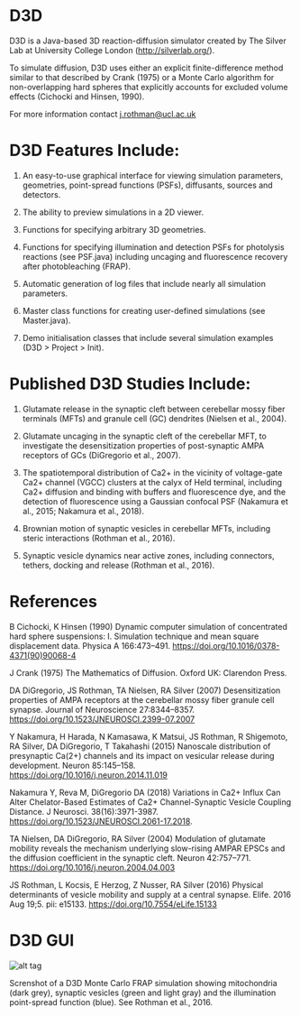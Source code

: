 # D3D
D3D is a Java-based 3D reaction-diffusion simulator created by The Silver Lab at University College London (http://silverlab.org/).

To simulate diffusion, D3D uses either an explicit finite-difference method similar to that described by Crank (1975) or a Monte Carlo algorithm for non-overlapping hard spheres that explicitly accounts for excluded volume effects (Cichocki and Hinsen, 1990).

For more information contact j.rothman@ucl.ac.uk

# D3D Features Include:
1. An easy-to-use graphical interface for viewing simulation parameters, geometries, point-spread functions (PSFs), diffusants, sources and detectors.

2. The ability to preview simulations in a 2D viewer.

3. Functions for specifying arbitrary 3D geometries.

4. Functions for specifying illumination and detection PSFs for photolysis reactions (see PSF.java) including uncaging and fluorescence recovery after photobleaching (FRAP).

5. Automatic generation of log files that include nearly all simulation parameters.

6. Master class functions for creating user-defined simulations (see Master.java).

7. Demo initialisation classes that include several simulation examples (D3D > Project > Init).

# Published D3D Studies Include:
1. Glutamate release in the synaptic cleft between cerebellar mossy fiber terminals (MFTs) and granule cell (GC) dendrites (Nielsen et al., 2004).

2. Glutamate uncaging in the synaptic cleft of the cerebellar MFT, to investigate the desensitization properties of post-synaptic AMPA receptors of GCs (DiGregorio et al., 2007).

3. The spatiotemporal distribution of Ca2+ in the vicinity of voltage-gate Ca2+ channel (VGCC) clusters at the calyx of Held terminal, including Ca2+ diffusion and binding with buffers and fluorescence dye, and the detection of fluorescence using a Gaussian confocal PSF (Nakamura et al., 2015; Nakamura et al., 2018).

4. Brownian motion of synaptic vesicles in cerebellar MFTs, including steric interactions (Rothman et al., 2016).

5. Synaptic vesicle dynamics near active zones, including connectors, tethers, docking and release (Rothman et al., 2016).

# References
B Cichocki, K Hinsen (1990) Dynamic computer simulation of concentrated hard sphere suspensions: I. Simulation technique and mean square displacement data. Physica A 166:473–491. https://doi.org/10.1016/0378-4371(90)90068-4

J Crank (1975) The Mathematics of Diffusion. Oxford UK: Clarendon Press.

DA DiGregorio, JS Rothman, TA Nielsen, RA Silver (2007) Desensitization properties of AMPA receptors at the cerebellar mossy fiber granule cell synapse. Journal of Neuroscience 27:8344–8357. https://doi.org/10.1523/JNEUROSCI.2399-07.2007

Y Nakamura, H Harada, N Kamasawa, K Matsui, JS Rothman, R Shigemoto, RA Silver, DA DiGregorio, T Takahashi (2015) Nanoscale distribution of presynaptic Ca(2+) channels and its impact on vesicular release during development. Neuron 85:145–158. https://doi.org/10.1016/j.neuron.2014.11.019

Nakamura Y, Reva M, DiGregorio DA (2018) Variations in Ca2+ Influx Can Alter Chelator-Based Estimates of Ca2+ Channel-Synaptic Vesicle Coupling Distance. J Neurosci. 38(16):3971-3987. https://doi.org/10.1523/JNEUROSCI.2061-17.2018.

TA Nielsen, DA DiGregorio, RA Silver (2004) Modulation of glutamate mobility reveals the mechanism underlying slow-rising AMPAR EPSCs and the diffusion coefficient in the synaptic cleft. Neuron 42:757–771. https://doi.org/10.1016/j.neuron.2004.04.003

JS Rothman, L Kocsis, E Herzog, Z Nusser, RA Silver (2016) Physical determinants of vesicle mobility and supply at a central synapse. Elife. 2016 Aug 19;5. pii: e15133. https://doi.org/10.7554/eLife.15133
# D3D GUI
![alt tag](http://ucl.ac.uk/silverlab/images/D3D_MonteCarlo_FRAP.png)

Screnshot of a D3D Monte Carlo FRAP simulation showing mitochondria (dark grey), synaptic vesicles (green and light gray) and the illumination point-spread function (blue). See Rothman et al., 2016.
